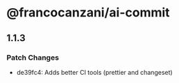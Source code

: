 # @francocanzani/ai-commit

## 1.1.3

### Patch Changes

- de39fc4: Adds better CI tools (prettier and changeset)
